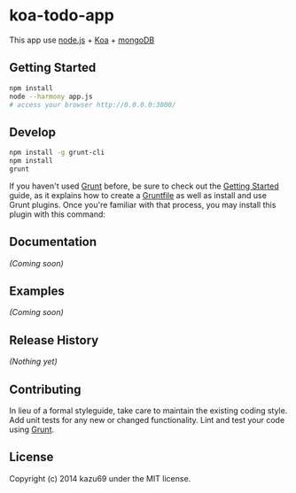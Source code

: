 
# koa-todo-app

This app use [node.js](http://nodejs.org/) + [Koa](http://koajs.com/) + [mongoDB](http://www.mongodb.org/)

## Getting Started

```sh
npm install
node --harmony app.js
# access your browser http://0.0.0.0:3000/
```

## Develop

```sh
npm install -g grunt-cli
npm install
grunt
```

If you haven't used [Grunt](http://gruntjs.com/) before, be sure to check out the [Getting Started](http://gruntjs.com/getting-started) guide, as it explains how to create a [Gruntfile](http://gruntjs.com/sample-gruntfile) as well as install and use Grunt plugins. Once you're familiar with that process, you may install this plugin with this command:

## Documentation
_(Coming soon)_

## Examples
_(Coming soon)_

## Release History
_(Nothing yet)_

## Contributing
In lieu of a formal styleguide, take care to maintain the existing coding style. Add unit tests for any new or changed functionality. Lint and test your code using [Grunt](http://gruntjs.com/).

## License
Copyright (c) 2014 kazu69 under the MIT license.
